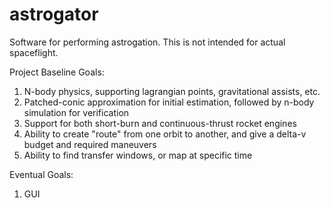# astrogator
Software for performing astrogation. This is not intended for actual spaceflight.

Project Baseline Goals:
1. N-body physics, supporting lagrangian points, gravitational assists, etc.
2. Patched-conic approximation for initial estimation, followed by n-body simulation for verification
3. Support for both short-burn and continuous-thrust rocket engines
4. Ability to create "route" from one orbit to another, and give a delta-v budget and required maneuvers
5. Ability to find transfer windows, or map at specific time

Eventual Goals:
1. GUI
